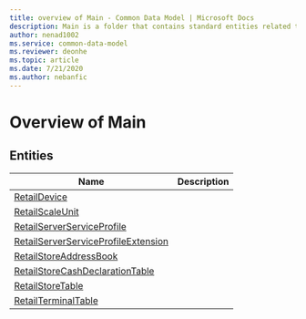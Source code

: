 ```yaml
---
title: overview of Main - Common Data Model | Microsoft Docs
description: Main is a folder that contains standard entities related to the Common Data Model.
author: nenad1002
ms.service: common-data-model
ms.reviewer: deonhe
ms.topic: article
ms.date: 7/21/2020
ms.author: nebanfic
---
```


# Overview of Main


## Entities

|Name|Description|
|---|---|
|[RetailDevice](RetailDevice.md)||
|[RetailScaleUnit](RetailScaleUnit.md)||
|[RetailServerServiceProfile](RetailServerServiceProfile.md)||
|[RetailServerServiceProfileExtension](RetailServerServiceProfileExtension.md)||
|[RetailStoreAddressBook](RetailStoreAddressBook.md)||
|[RetailStoreCashDeclarationTable](RetailStoreCashDeclarationTable.md)||
|[RetailStoreTable](RetailStoreTable.md)||
|[RetailTerminalTable](RetailTerminalTable.md)||
